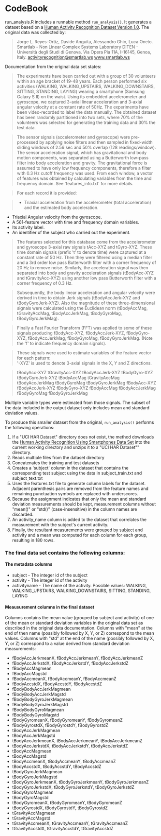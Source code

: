 CodeBook
========

run\_analysis.R includes a runnable method `run_analysis()`. It generates a dataset based on a [Human Activity Recognition Dataset Version 1.0](http://archive.ics.uci.edu/ml/datasets/Human+Activity+Recognition+Using+Smartphones). The original data was collected by:

> Jorge L. Reyes-Ortiz, Davide Anguita, Alessandro Ghio, Luca Oneto.
Smartlab - Non Linear Complex Systems Laboratory
DITEN - Università degli Studi di Genova.
Via Opera Pia 11A, I-16145, Genoa, Italy.
activityrecognition@smartlab.ws
www.smartlab.ws

Documentation from the original data set states:

> The experiments have been carried out with a group of 30 volunteers within an age bracket of 19-48 years. Each person performed six activities (WALKING, WALKING_UPSTAIRS, WALKING_DOWNSTAIRS, SITTING, STANDING, LAYING) wearing a smartphone (Samsung Galaxy S II) on the waist. Using its embedded accelerometer and gyroscope, we captured 3-axial linear acceleration and 3-axial angular velocity at a constant rate of 50Hz. The experiments have been video-recorded to label the data manually. The obtained dataset has been randomly partitioned into two sets, where 70% of the volunteers was selected for generating the training data and 30% the test data. 

> The sensor signals (accelerometer and gyroscope) were pre-processed by applying noise filters and then sampled in fixed-width sliding windows of 2.56 sec and 50% overlap (128 readings/window). The sensor acceleration signal, which has gravitational and body motion components, was separated using a Butterworth low-pass filter into body acceleration and gravity. The gravitational force is assumed to have only low frequency components, therefore a filter with 0.3 Hz cutoff frequency was used. From each window, a vector of features was obtained by calculating variables from the time and frequency domain. See 'features_info.txt' for more details. 

> For each record it is provided:

> - Triaxial acceleration from the accelerometer (total acceleration) and the estimated body acceleration.
- Triaxial Angular velocity from the gyroscope. 
- A 561-feature vector with time and frequency domain variables. 
- Its activity label. 
- An identifier of the subject who carried out the experiment.
> The features selected for this database come from the accelerometer and gyroscope 3-axial raw signals tAcc-XYZ and tGyro-XYZ. These time domain signals (prefix 't' to denote time) were captured at a constant rate of 50 Hz. Then they were filtered using a median filter and a 3rd order low pass Butterworth filter with a corner frequency of 20 Hz to remove noise. Similarly, the acceleration signal was then separated into body and gravity acceleration signals (tBodyAcc-XYZ and tGravityAcc-XYZ) using another low pass Butterworth filter with a corner frequency of 0.3 Hz. 

> Subsequently, the body linear acceleration and angular velocity were derived in time to obtain Jerk signals (tBodyAccJerk-XYZ and tBodyGyroJerk-XYZ). Also the magnitude of these three-dimensional signals were calculated using the Euclidean norm (tBodyAccMag, tGravityAccMag, tBodyAccJerkMag, tBodyGyroMag, tBodyGyroJerkMag). 

> Finally a Fast Fourier Transform (FFT) was applied to some of these signals producing fBodyAcc-XYZ, fBodyAccJerk-XYZ, fBodyGyro-XYZ, fBodyAccJerkMag, fBodyGyroMag, fBodyGyroJerkMag. (Note the 'f' to indicate frequency domain signals). 

> These signals were used to estimate variables of the feature vector for each pattern:  
'-XYZ' is used to denote 3-axial signals in the X, Y and Z directions.

> tBodyAcc-XYZ
tGravityAcc-XYZ
tBodyAccJerk-XYZ
tBodyGyro-XYZ
tBodyGyroJerk-XYZ
tBodyAccMag
tGravityAccMag
tBodyAccJerkMag
tBodyGyroMag
tBodyGyroJerkMag
fBodyAcc-XYZ
fBodyAccJerk-XYZ
fBodyGyro-XYZ
fBodyAccMag
fBodyAccJerkMag
fBodyGyroMag
fBodyGyroJerkMag

Multiple variable types were estimated from those signals. The subset of the data included in the output dataset only includes mean and standard deviation values. 

To produce this smaller dataset from the original, `run_analysis()` performs the following operations:  

1.  If a "UCI HAR Dataset" directory does not exist, the method downloads the [Human Activity Recognition Using Smartphones Data Set](https://d396qusza40orc.cloudfront.net/getdata%2Fprojectfiles%2FUCI%20HAR%20Dataset.zip) into the current working directory and unzips it to a "UCI HAR Dataset"" directory.  
2.  Reads multiple files from the dataset directory  
3.  Concatenates the training and test datasets  
4.  Creates a 'subject' column in the dataset that contains the corresponding test subject using the data in subject_train.txt and subject_text.txt  
5. Uses the features.txt file to generate column labels for the dataset.   Adjacent parenthesis pairs are removed from the feature names and remaining punctuation symbols are replaced with underscores.  
6. Because the assignment indicates that only the mean and standard deviation measurements should be kept, measurement columns without "mean()" or "std()" (case-insensitive) in the column names are discarded.  
7. An activity_name column is added to the dataset that correlates the measurement with the subject's current activity.  
8. Finally, the resultant measurements were grouped by subject and activity and a mean was computed for each column for each group, resulting in 180 rows.

### The final data set contains the following columns:  

#### The metadata columns  
* subject - The integer id of the subject  
* activity - The integer id of the activity  
* activityname - The name of the activity. Possible values: WALKING, WALKING_UPSTAIRS, WALKING_DOWNSTAIRS, SITTING, STANDING, LAYING

#### Meausurement columns in the final dataset
Columns contains the mean value (grouped by subject and activity) of one of the mean or standard deviation variables in the original data set as described in the original data documentation. Columns with "mean" at the end of then name (possibly followed by X, Y, or Z) correspond to the mean values. Columns with "std" at the end of the name (possibly followed by X, Y, or Z) correspond to a value derived from standard deviation measurements:

 * fBodyAccJerkmeanX, fBodyAccJerkmeanY, fBodyAccJerkmeanZ  
 * fBodyAccJerkstdX, fBodyAccJerkstdY, fBodyAccJerkstdZ  
 * fBodyAccMagmean  
 * fBodyAccMagstd  
 * fBodyAccmeanX, fBodyAccmeanY, fBodyAccmeanZ  
 * fBodyAccstdX, fBodyAccstdY, fBodyAccstdZ  
 * fBodyBodyAccJerkMagmean  
 * fBodyBodyAccJerkMagstd  
 * fBodyBodyGyroJerkMagmean  
 * fBodyBodyGyroJerkMagstd  
 * fBodyBodyGyroMagmean  
 * fBodyBodyGyroMagstd  
 * fBodyGyromeanX, fBodyGyromeanY, fBodyGyromeanZ  
 * fBodyGyrostdX, fBodyGyrostdY, fBodyGyrostdZ   
 * tBodyAccJerkMagmean  
 * tBodyAccJerkMagstd  
 * tBodyAccJerkmeanX, tBodyAccJerkmeanY, tBodyAccJerkmeanZ  
 * tBodyAccJerkstdX, tBodyAccJerkstdY, tBodyAccJerkstdZ  
 * tBodyAccMagmean  
 * tBodyAccMagstd  
 * tBodyAccmeanX, tBodyAccmeanY, tBodyAccmeanZ  
 * tBodyAccstdX, tBodyAccstdY, tBodyAccstdZ  
 * tBodyGyroJerkMagmean  
 * tBodyGyroJerkMagstd  
 * tBodyGyroJerkmeanX, tBodyGyroJerkmeanY, tBodyGyroJerkmeanZ  
 * tBodyGyroJerkstdX, tBodyGyroJerkstdY, tBodyGyroJerkstdZ  
 * tBodyGyroMagmean  
 * tBodyGyroMagstd  
 * tBodyGyromeanX, tBodyGyromeanY, tBodyGyromeanZ  
 * tBodyGyrostdX, tBodyGyrostdY, tBodyGyrostdZ  
 * tGravityAccMagmean  
 * tGravityAccMagstd  
 * tGravityAccmeanX, tGravityAccmeanY, tGravityAccmeanZ  
 * tGravityAccstdX, tGravityAccstdY, tGravityAccstdZ


